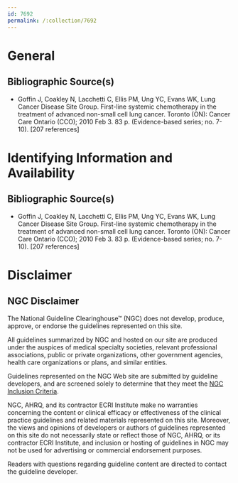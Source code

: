```yaml
---
id: 7692
permalink: /:collection/7692
---
```


# General

## Bibliographic Source(s)

- Goffin J, Coakley N, Lacchetti C, Ellis PM, Ung YC, Evans WK, Lung Cancer Disease Site Group. First-line systemic chemotherapy in the treatment of advanced non-small cell lung cancer. Toronto (ON): Cancer Care Ontario (CCO); 2010 Feb 3. 83 p. (Evidence-based series; no. 7-10). [207 references]

# Identifying Information and Availability

## Bibliographic Source(s)

- Goffin J, Coakley N, Lacchetti C, Ellis PM, Ung YC, Evans WK, Lung Cancer Disease Site Group. First-line systemic chemotherapy in the treatment of advanced non-small cell lung cancer. Toronto (ON): Cancer Care Ontario (CCO); 2010 Feb 3. 83 p. (Evidence-based series; no. 7-10). [207 references]

# Disclaimer

## NGC Disclaimer

The National Guideline Clearinghouse™ (NGC) does not develop, produce, approve, or endorse the guidelines represented on this site.

All guidelines summarized by NGC and hosted on our site are produced under the auspices of medical specialty societies, relevant professional associations, public or private organizations, other government agencies, health care organizations or plans, and similar entities.

Guidelines represented on the NGC Web site are submitted by guideline developers, and are screened solely to determine that they meet the [NGC Inclusion Criteria](/help-and-about/summaries/inclusion-criteria).

NGC, AHRQ, and its contractor ECRI Institute make no warranties concerning the content or clinical efficacy or effectiveness of the clinical practice guidelines and related materials represented on this site. Moreover, the views and opinions of developers or authors of guidelines represented on this site do not necessarily state or reflect those of NGC, AHRQ, or its contractor ECRI Institute, and inclusion or hosting of guidelines in NGC may not be used for advertising or commercial endorsement purposes.

Readers with questions regarding guideline content are directed to contact the guideline developer.

